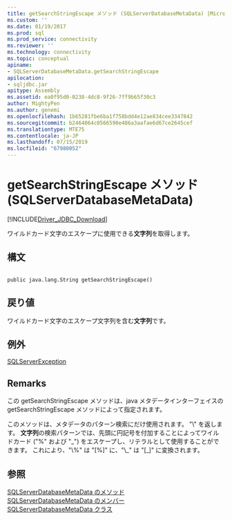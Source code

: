 ```yaml
---
title: getSearchStringEscape メソッド (SQLServerDatabaseMetaData) |Microsoft Docs
ms.custom: ''
ms.date: 01/19/2017
ms.prod: sql
ms.prod_service: connectivity
ms.reviewer: ''
ms.technology: connectivity
ms.topic: conceptual
apiname:
- SQLServerDatabaseMetaData.getSearchStringEscape
apilocation:
- sqljdbc.jar
apitype: Assembly
ms.assetid: ea0f95d0-0238-4dc8-9f26-7ff9b65f30c3
author: MightyPen
ms.author: genemi
ms.openlocfilehash: 1b65281fbe6ba1f758bdd4e12ae834cee3347842
ms.sourcegitcommit: b2464064c0566590e486a3aafae6d67ce2645cef
ms.translationtype: MTE75
ms.contentlocale: ja-JP
ms.lasthandoff: 07/15/2019
ms.locfileid: "67980052"
---
```

# <a name="getsearchstringescape-method-sqlserverdatabasemetadata"></a>getSearchStringEscape メソッド (SQLServerDatabaseMetaData)
[!INCLUDE[Driver_JDBC_Download](../../../includes/driver_jdbc_download.md)]

  ワイルドカード文字のエスケープに使用できる**文字列**を取得します。  
  
## <a name="syntax"></a>構文  
  
```  
  
public java.lang.String getSearchStringEscape()  
```  
  
## <a name="return-value"></a>戻り値  
 ワイルドカード文字のエスケープ文字列を含む**文字列**です。  
  
## <a name="exceptions"></a>例外  
 [SQLServerException](../../../connect/jdbc/reference/sqlserverexception-class.md)  
  
## <a name="remarks"></a>Remarks  
 この getSearchStringEscape メソッドは、java メタデータインターフェイスの getSearchStringEscape メソッドによって指定されます。  
  
 このメソッドは、メタデータのパターン検索にだけ使用されます。 "\\" を返します。 **文字列**の検索パターンでは、先頭に円記号を付加することによってワイルドカード ("%" および "_") をエスケープし、リテラルとして使用することができます。 これにより、"\\%" は "[%]" に、"\\\_" は "[\_]" に変換されます。  
  
## <a name="see-also"></a>参照  
 [SQLServerDatabaseMetaData のメソッド](../../../connect/jdbc/reference/sqlserverdatabasemetadata-methods.md)   
 [SQLServerDatabaseMetaData のメンバー](../../../connect/jdbc/reference/sqlserverdatabasemetadata-members.md)   
 [SQLServerDatabaseMetaData クラス](../../../connect/jdbc/reference/sqlserverdatabasemetadata-class.md)  
  
  
